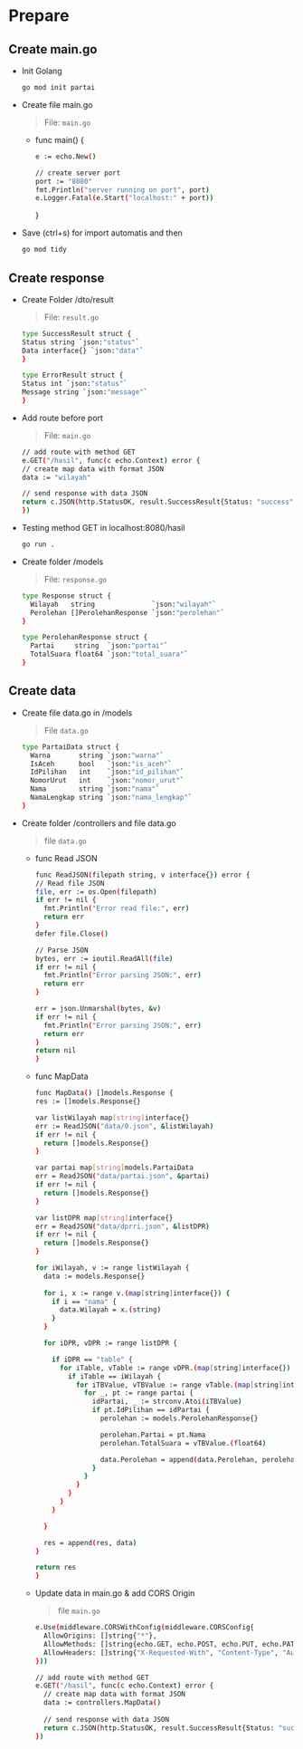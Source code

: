 # Prepare

## Create main.go

- Init Golang

  ```bash
  go mod init partai
  ```

- Create file main.go

  > File: `main.go`

  - func main() {

    ```bash
    e := echo.New()

    // create server port
    port := "8080"
    fmt.Println("server running on port", port)
    e.Logger.Fatal(e.Start("localhost:" + port))
    ```

    }

- Save (ctrl+s) for import automatis and then

  ```bash
  go mod tidy
  ```

## Create response

- Create Folder /dto/result

  > File: `result.go`

  ```bash
  type SuccessResult struct {
  Status string `json:"status"`
  Data interface{} `json:"data"`
  }

  type ErrorResult struct {
  Status int `json:"status"`
  Message string `json:"message"`
  }
  ```

- Add route before port
  > File: `main.go`

  ```bash
  // add route with method GET
  e.GET("/hasil", func(c echo.Context) error {
  // create map data with format JSON
  data := "wilayah"

  // send response with data JSON
  return c.JSON(http.StatusOK, result.SuccessResult{Status: "success", Data: data})
  })
  ```

- Testing method GET in localhost:8080/hasil
  ```bash
  go run .
  ```

- Create folder /models

  > File: `response.go`
  ```bash
  type Response struct {
	Wilayah   string              `json:"wilayah"`
	Perolehan []PerolehanResponse `json:"perolehan"`
  }

  type PerolehanResponse struct {
    Partai     string  `json:"partai"`
    TotalSuara float64 `json:"total_suara"`
  }
  ```

## Create data

- Create file data.go in /models

  > File `data.go`
  ```bash
  type PartaiData struct {
	Warna       string `json:"warna"`
	IsAceh      bool   `json:"is_aceh"`
	IdPilihan   int    `json:"id_pilihan"`
	NomorUrut   int    `json:"nomor_urut"`
	Nama        string `json:"nama"`
	NamaLengkap string `json:"nama_lengkap"`
  }
  ```

- Create folder /controllers and file data.go

  > file `data.go`

  - func Read JSON

    ```bash
    func ReadJSON(filepath string, v interface{}) error {
    // Read file JSON
    file, err := os.Open(filepath)
    if err != nil {
      fmt.Println("Error read file:", err)
      return err
    }
    defer file.Close()

    // Parse JSON
    bytes, err := ioutil.ReadAll(file)
    if err != nil {
      fmt.Println("Error parsing JSON:", err)
      return err
    }

    err = json.Unmarshal(bytes, &v)
    if err != nil {
      fmt.Println("Error parsing JSON:", err)
      return err
    }
    return nil
    }
    ```

  - func MapData

    ```bash
    func MapData() []models.Response {
    res := []models.Response{}

    var listWilayah map[string]interface{}
    err := ReadJSON("data/0.json", &listWilayah)
    if err != nil {
      return []models.Response{}
    }

    var partai map[string]models.PartaiData
    err = ReadJSON("data/partai.json", &partai)
    if err != nil {
      return []models.Response{}
    }	

    var listDPR map[string]interface{}
    err = ReadJSON("data/dprri.json", &listDPR)
    if err != nil {
      return []models.Response{}
    }

    for iWilayah, v := range listWilayah {
      data := models.Response{}
      
      for i, x := range v.(map[string]interface{}) {
        if i == "nama" {
          data.Wilayah = x.(string)
        }
      }

      for iDPR, vDPR := range listDPR {

        if iDPR == "table" {
          for iTable, vTable := range vDPR.(map[string]interface{}) {
            if iTable == iWilayah {
              for iTBValue, vTBValue := range vTable.(map[string]interface{}) {
                for _, pt := range partai {
                  idPartai, _ := strconv.Atoi(iTBValue)
                  if pt.IdPilihan == idPartai {
                    perolehan := models.PerolehanResponse{}

                    perolehan.Partai = pt.Nama
                    perolehan.TotalSuara = vTBValue.(float64)

                    data.Perolehan = append(data.Perolehan, perolehan)
                  }
                }
              }
            }
          }
        }

      }

      res = append(res, data)
    }

    return res
    }
    ```

  - Update data in main.go & add CORS Origin

    > file `main.go`

      ```bash
      e.Use(middleware.CORSWithConfig(middleware.CORSConfig{
        AllowOrigins: []string{"*"},
        AllowMethods: []string{echo.GET, echo.POST, echo.PUT, echo.PATCH, echo.DELETE, echo.OPTIONS},
        AllowHeaders: []string{"X-Requested-With", "Content-Type", "Authorization"},
      }))

      // add route with method GET
      e.GET("/hasil", func(c echo.Context) error {
        // create map data with format JSON
        data := controllers.MapData()
        
        // send response with data JSON
        return c.JSON(http.StatusOK, result.SuccessResult{Status: "success", Data: data})
      })
      ```
